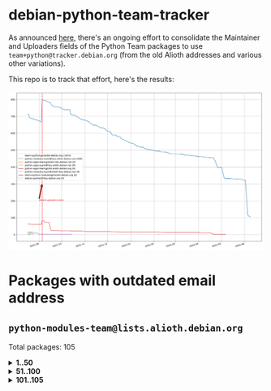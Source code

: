 # debian-python-team-tracker



As announced [here](https://lists.debian.org/debian-python/2021/08/msg00006.html), there's an ongoing effort to consolidate the Maintainer and Uploaders fields of the Python Team packages to use `team+python@tracker.debian.org` (from the old Alioth addresses and various other variations).



This repo is to track that effort, here's the results:



![Python team emails](images/python_team_emails.svg)


# Packages with outdated email address

## `python-modules-team@lists.alioth.debian.org`
Total packages: 105
<details>
<summary><b>1..50</b></summary>


| # | Package | Version |
| --- | --- | --- |
| 1 | [cookiecutter](https://tracker.debian.org/cookiecutter) | 1.7.3-1 |
| 2 | [devpi-common](https://tracker.debian.org/devpi-common) | 3.2.2-1.1 |
| 3 | [django-bitfield](https://tracker.debian.org/django-bitfield) | 1.9.6-2 |
| 4 | [django-hvad](https://tracker.debian.org/django-hvad) | 1.8.0-1.1 |
| 5 | [django-js-reverse](https://tracker.debian.org/django-js-reverse) | 0.7.3-1.1 |
| 6 | [django-nose](https://tracker.debian.org/django-nose) | 1.4.6-2.1 |
| 7 | [django-pipeline](https://tracker.debian.org/django-pipeline) | 1.6.14-3 |
| 8 | [dnsdiag](https://tracker.debian.org/dnsdiag) | 2.0.2-1 |
| 9 | [faker](https://tracker.debian.org/faker) | 0.9.3-0.1 |
| 10 | [fastchunking](https://tracker.debian.org/fastchunking) | 0.0.3-2 |
| 11 | [flask-api](https://tracker.debian.org/flask-api) | 1.1+dfsg-1.1 |
| 12 | [flask-ldapconn](https://tracker.debian.org/flask-ldapconn) | 0.7.2-1.1 |
| 13 | [flask-mail](https://tracker.debian.org/flask-mail) | 0.9.1+dfsg1-1.1 |
| 14 | [flask-script](https://tracker.debian.org/flask-script) | 2.0.6-2 |
| 15 | [hachoir](https://tracker.debian.org/hachoir) | 3.1.0+dfsg-3 |
| 16 | [kivy](https://tracker.debian.org/kivy) | 1.11.0-2 |
| 17 | [mockldap](https://tracker.debian.org/mockldap) | 0.3.0-4 |
| 18 | [networkx](https://tracker.debian.org/networkx) | 2.5+ds-2 |
| 19 | [okasha](https://tracker.debian.org/okasha) | 0.2.4-4 |
| 20 | [portio](https://tracker.debian.org/portio) | 0.5-4 |
| 21 | [power](https://tracker.debian.org/power) | 1.4+dfsg-4 |
| 22 | [pycallgraph](https://tracker.debian.org/pycallgraph) | 1.1.3-1.2 |
| 23 | [pydenticon](https://tracker.debian.org/pydenticon) | 0.3.1-2 |
| 24 | [pydle](https://tracker.debian.org/pydle) | 0.9.4-2 |
| 25 | [pyfg](https://tracker.debian.org/pyfg) | 0.50-2 |
| 26 | [pyinotify](https://tracker.debian.org/pyinotify) | 0.9.6-1.3 |
| 27 | [pyiosxr](https://tracker.debian.org/pyiosxr) | 0.52-1.1 |
| 28 | [pylibmc](https://tracker.debian.org/pylibmc) | 1.5.2-3 |
| 29 | [pynliner](https://tracker.debian.org/pynliner) | 0.8.0-2 |
| 30 | [pyopengl](https://tracker.debian.org/pyopengl) | 3.1.5+dfsg-1 |
| 31 | [pyprind](https://tracker.debian.org/pyprind) | 2.11.2-2 |
| 32 | [pytds](https://tracker.debian.org/pytds) | 1.10.0-1 |
| 33 | [pytest-bdd](https://tracker.debian.org/pytest-bdd) | 3.2.1-1 |
| 34 | [pytest-runner](https://tracker.debian.org/pytest-runner) | 2.11.1-1.2 |
| 35 | [python-aioinflux](https://tracker.debian.org/python-aioinflux) | 0.9.0-2 |
| 36 | [python-base58](https://tracker.debian.org/python-base58) | 1.0.3-1.1 |
| 37 | [python-click-log](https://tracker.debian.org/python-click-log) | 0.2.1-2 |
| 38 | [python-colour](https://tracker.debian.org/python-colour) | 0.1.5-2 |
| 39 | [python-consul](https://tracker.debian.org/python-consul) | 0.7.1-1.1 |
| 40 | [python-decorator](https://tracker.debian.org/python-decorator) | 4.4.2-2 |
| 41 | [python-demjson](https://tracker.debian.org/python-demjson) | 2.2.4-5 |
| 42 | [python-django-push-notifications](https://tracker.debian.org/python-django-push-notifications) | 1.4.1-1 |
| 43 | [python-django-simple-history](https://tracker.debian.org/python-django-simple-history) | 2.7.0-1.1 |
| 44 | [python-envs](https://tracker.debian.org/python-envs) | 1.2.6-1.1 |
| 45 | [python-ewmh](https://tracker.debian.org/python-ewmh) | 0.1.6-2 |
| 46 | [python-gflags](https://tracker.debian.org/python-gflags) | 1.5.1-7 |
| 47 | [python-hpilo](https://tracker.debian.org/python-hpilo) | 4.3-3 |
| 48 | [python-iniparse](https://tracker.debian.org/python-iniparse) | 0.4-3 |
| 49 | [python-ipfix](https://tracker.debian.org/python-ipfix) | 0.9.7-2 |
| 50 | [python-kanboard](https://tracker.debian.org/python-kanboard) | 1.0.1-1.1 |
</details>
<details>
<summary><b>51..100</b></summary>

| # | Package | Version |
| --- | --- | --- |
| 51 | [python-ldap](https://tracker.debian.org/python-ldap) | 3.2.0-4 |
| 52 | [python-libguess](https://tracker.debian.org/python-libguess) | 1.1-4 |
| 53 | [python-mailer](https://tracker.debian.org/python-mailer) | 0.8.1-4 |
| 54 | [python-mastodon](https://tracker.debian.org/python-mastodon) | 1.5.1-1 |
| 55 | [python-model-mommy](https://tracker.debian.org/python-model-mommy) | 1.6.0-2 |
| 56 | [python-offtrac](https://tracker.debian.org/python-offtrac) | 0.1.0-2.1 |
| 57 | [python-openidc-client](https://tracker.debian.org/python-openidc-client) | 0.6.0-1.1 |
| 58 | [python-pathtools](https://tracker.debian.org/python-pathtools) | 0.1.2-4 |
| 59 | [python-pem](https://tracker.debian.org/python-pem) | 19.1.0-1 |
| 60 | [python-persistent](https://tracker.debian.org/python-persistent) | 4.6.4-0.2 |
| 61 | [python-pex](https://tracker.debian.org/python-pex) | 1.1.14-3.1 |
| 62 | [python-phonenumbers](https://tracker.debian.org/python-phonenumbers) | 8.12.1-1 |
| 63 | [python-plaster](https://tracker.debian.org/python-plaster) | 1.0-2 |
| 64 | [python-plaster-pastedeploy](https://tracker.debian.org/python-plaster-pastedeploy) | 0.5-3 |
| 65 | [python-py-zipkin](https://tracker.debian.org/python-py-zipkin) | 0.15.0-1.1 |
| 66 | [python-pysnmp4-apps](https://tracker.debian.org/python-pysnmp4-apps) | 0.3.2-2.2 |
| 67 | [python-ratelimiter](https://tracker.debian.org/python-ratelimiter) | 1.2.0.post0-1 |
| 68 | [python-repoze.sphinx.autointerface](https://tracker.debian.org/python-repoze.sphinx.autointerface) | 0.8-0.2 |
| 69 | [python-requests-ntlm](https://tracker.debian.org/python-requests-ntlm) | 1.1.0-1.1 |
| 70 | [python-rpaths](https://tracker.debian.org/python-rpaths) | 0.13-1.1 |
| 71 | [python-schedutils](https://tracker.debian.org/python-schedutils) | 0.6-2.1 |
| 72 | [python-service-identity](https://tracker.debian.org/python-service-identity) | 18.1.0-6 |
| 73 | [python-simpy](https://tracker.debian.org/python-simpy) | 2.3.1+dfsg-2 |
| 74 | [python-slimmer](https://tracker.debian.org/python-slimmer) | 0.1.30-8 |
| 75 | [python-suntime](https://tracker.debian.org/python-suntime) | 1.2.5-2 |
| 76 | [python-tempita](https://tracker.debian.org/python-tempita) | 0.5.2-6 |
| 77 | [python-testing.mysqld](https://tracker.debian.org/python-testing.mysqld) | 1.4.0-4 |
| 78 | [python-testing.postgresql](https://tracker.debian.org/python-testing.postgresql) | 1.3.0-2 |
| 79 | [python-typeguard](https://tracker.debian.org/python-typeguard) | 2.2.2-1.1 |
| 80 | [python-urlobject](https://tracker.debian.org/python-urlobject) | 2.4.3-3 |
| 81 | [python-vobject](https://tracker.debian.org/python-vobject) | 0.9.6.1-0.2 |
| 82 | [python-webob](https://tracker.debian.org/python-webob) | 1:1.8.6-1.1 |
| 83 | [python-wheezy.template](https://tracker.debian.org/python-wheezy.template) | 0.1.167-2 |
| 84 | [python-wither](https://tracker.debian.org/python-wither) | 1.1-2 |
| 85 | [python-yaswfp](https://tracker.debian.org/python-yaswfp) | 0.9.3-1.1 |
| 86 | [pywinrm](https://tracker.debian.org/pywinrm) | 0.3.0-2 |
| 87 | [quark-sphinx-theme](https://tracker.debian.org/quark-sphinx-theme) | 0.5.1-2 |
| 88 | [routes](https://tracker.debian.org/routes) | 2.5.1-1 |
| 89 | [sireader](https://tracker.debian.org/sireader) | 1.1.1-2 |
| 90 | [sleekxmpp](https://tracker.debian.org/sleekxmpp) | 1.3.3-6 |
| 91 | [sortedcontainers](https://tracker.debian.org/sortedcontainers) | 2.1.0-2 |
| 92 | [speaklater](https://tracker.debian.org/speaklater) | 1.3-5 |
| 93 | [sphinx](https://tracker.debian.org/sphinx) | 1.8.5-3 |
| 94 | [sphinx](https://tracker.debian.org/sphinx) | 1.8.5-4 |
| 95 | [sphinx](https://tracker.debian.org/sphinx) | 1.8.5-5 |
| 96 | [sphinx-autorun](https://tracker.debian.org/sphinx-autorun) | 1.1.0-3.1 |
| 97 | [sshpubkeys](https://tracker.debian.org/sshpubkeys) | 3.1.0-2.1 |
| 98 | [stardicter](https://tracker.debian.org/stardicter) | 1.2-1 |
| 99 | [stsci.distutils](https://tracker.debian.org/stsci.distutils) | 0.3.7-5 |
| 100 | [tagpy](https://tracker.debian.org/tagpy) | 2013.1-7 |
</details>
<details>
<summary><b>101..105</b></summary>

| # | Package | Version |
| --- | --- | --- |
| 101 | [tinydb](https://tracker.debian.org/tinydb) | 3.15.2-2 |
| 102 | [vim-autopep8](https://tracker.debian.org/vim-autopep8) | 1.2.0-2 |
| 103 | [webpy](https://tracker.debian.org/webpy) | 1:0.61-1 |
| 104 | [wokkel](https://tracker.debian.org/wokkel) | 18.0.0-3.1 |
| 105 | [wsgiproxy2](https://tracker.debian.org/wsgiproxy2) | 0.4.5-1.1 |
</details>
